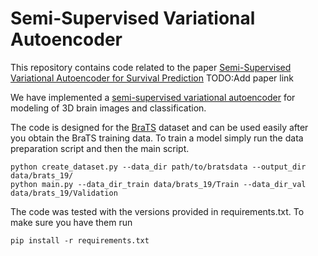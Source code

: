 # Semi-Supervised Variational Autoencoder

This repository contains code related to the paper [Semi-Supervised Variational Autoencoder for Survival Prediction](www.arxiv.org) TODO:Add paper link

We have implemented a [semi-supervised variational autoencoder](https://arxiv.org/abs/1406.5298) for modeling of 3D brain images and classification.

The code is designed for the [BraTS](http://braintumorsegmentation.org/) dataset and can be used easily after you obtain the BraTS training data.
To train a model simply run the data preparation script and then the main script.

```
python create_dataset.py --data_dir path/to/bratsdata --output_dir data/brats_19/
python main.py --data_dir_train data/brats_19/Train --data_dir_val data/brats_19/Validation
```

The code was tested with the versions provided in requirements.txt. To make sure you have them run

```
pip install -r requirements.txt
```

